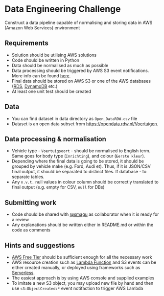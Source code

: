 # Data Engineering Challenge
Construct a data pipeline capable of normalising and storing data in AWS (Amazon Web Services) environment

## Requirements
- Solution should be utilising AWS solutions
- Code should be written in Python
- Data should be normalised as much as possible
- Data processing should be triggered by AWS S3 event notifications. More info can be found [here](https://docs.aws.amazon.com/AmazonS3/latest/userguide/NotificationHowTo.html).
- Final data should be stored on AWS S3 or one of the AWS databases ([RDS](https://aws.amazon.com/free/database/), [DynamoDB](https://aws.amazon.com/dynamodb) etc.)
- At least one unit test should be created

## Data
- You can find dataset in data directory as `Open_DataRDW.csv` file 
- Dataset is an open data subset from https://opendata.rdw.nl/Voertuigen. 

## Data processing & normalisation
- Vehicle type - `Voertuigsoort` - should be normalised to English term. Same goes for body type (`Inrichting`), and colour (`Eerste kleur`).
- Depending where the final data is going to be stored, it should be grouped by vehicle make (e.g. Ford, Audi et). Thus, if it is JSON/CSV final output, it should be separated to distinct files. If database - to separate tables.
- Any `n.v.t.` null values in colour column should be correctly translated to final output (e.g. empty for CSV, `null` for DBs)


## Submitting work
- Code should be shared with [@smagu](https://github.com/smagu) as collaborator when it is ready for a review
- Any explanations should be written either in README.md or within the code as comments

## Hints and suggestions
- [AWS Free Tier](https://aws.amazon.com/free/) should be sufficient enough for all the necessary work 
- AWS resource creation such as [Lambda Function](https://aws.amazon.com/lambda/) and S3 events can be either created manually, or deployed using frameworks such as [Serverless](https://www.serverless.com/).
- The easiest approach is by using AWS console and supplied examples
- To imitate a new S3 object, you may upload new file by hand and then use `s3:ObjectCreated:*` event notifaction to trigger AWS Lambda

